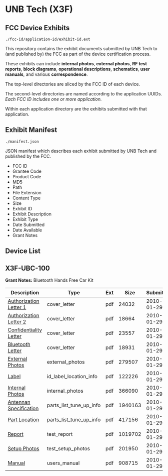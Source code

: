 # UNB Tech (X3F)
## FCC Device Exhibits

```
./fcc-id/application-id/exhibit-id.ext
```

This repository contains the exhibit documents submitted by UNB Tech to (and published by) the FCC as part of the device certification process.

These exhibits can include **internal photos**, **external photos**, **RF test reports**, **block diagrams**, **operational descriptions**, **schematics**, **user manuals**, and various **correspondence**.

The top-level directories are sliced by the FCC ID of each device.

The second-level directories are named according to the application UUIDs. *Each FCC ID includes one or more application.*

Within each application directory are the exhibits submitted with that application. 

## Exhibit Manifest

```
./manifest.json
```

JSON manifest which describes each exhibit submitted by UNB Tech and published by the FCC.

- FCC ID
- Grantee Code
- Product Code
- MD5
- Path
- File Extension
- Content Type
- Size
- Exhibit ID
- Exhibit Description
- Exhibit Type
- Date Submitted
- Date Available
- Grant Notes

## Device List
## X3F-UBC-100
**Grant Notes:** Bluetooth Hands Free Car Kit

| Description | Type | Ext | Size | Submitted | Available |
| ----------- | ---- | --- | ---- | --------- | --------- |
| [Authorization Letter 1](X3F-UBC-100/62ef6cb82aa5a923e07bf45a18535c97/1234802.pdf) | cover_letter | pdf | 24032 | 2010-01-29 | 2010-01-29 |
| [Authorization Letter 2](X3F-UBC-100/62ef6cb82aa5a923e07bf45a18535c97/1234803.pdf) | cover_letter | pdf | 18664 | 2010-01-29 | 2010-01-29 |
| [Confidentiality Letter](X3F-UBC-100/62ef6cb82aa5a923e07bf45a18535c97/1234804.pdf) | cover_letter | pdf | 23557 | 2010-01-29 | 2010-01-29 |
| [Bluetooth Letter](X3F-UBC-100/62ef6cb82aa5a923e07bf45a18535c97/1234805.pdf) | cover_letter | pdf | 18931 | 2010-01-29 | 2010-01-29 |
| [External Photos](X3F-UBC-100/62ef6cb82aa5a923e07bf45a18535c97/1234830.pdf) | external_photos | pdf | 279507 | 2010-01-29 | 2010-07-28 |
| [Label](X3F-UBC-100/62ef6cb82aa5a923e07bf45a18535c97/1234808.pdf) | id_label_location_info | pdf | 122226 | 2010-01-29 | 2010-01-29 |
| [Internal Photos](X3F-UBC-100/62ef6cb82aa5a923e07bf45a18535c97/1234831.pdf) | internal_photos | pdf | 366090 | 2010-01-29 | 2010-07-28 |
| [Antennan Specification](X3F-UBC-100/62ef6cb82aa5a923e07bf45a18535c97/1234806.pdf) | parts_list_tune_up_info | pdf | 1940163 | 2010-01-29 | 2010-01-29 |
| [Part Location](X3F-UBC-100/62ef6cb82aa5a923e07bf45a18535c97/1234807.pdf) | parts_list_tune_up_info | pdf | 417156 | 2010-01-29 | 2010-01-29 |
| [Report](X3F-UBC-100/62ef6cb82aa5a923e07bf45a18535c97/1234809.pdf) | test_report | pdf | 1019702 | 2010-01-29 | 2010-01-29 |
| [Setup Photos](X3F-UBC-100/62ef6cb82aa5a923e07bf45a18535c97/1234832.pdf) | test_setup_photos | pdf | 201950 | 2010-01-29 | 2010-07-28 |
| [Manual](X3F-UBC-100/62ef6cb82aa5a923e07bf45a18535c97/1234833.pdf) | users_manual | pdf | 908715 | 2010-01-29 | 2010-07-28 |
